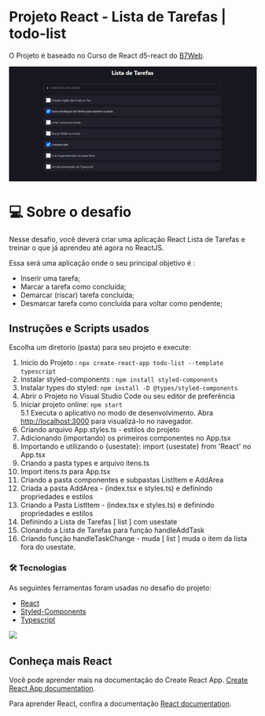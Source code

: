# Projeto React - Lista de Tarefas | todo-list

O Projeto é baseado no Curso de React d5-react do [B7Web](https://b7web.com.br/fullstack/).

![Ignite](./public/todo-list.png 'todo-list') <br>

# 💻 Sobre o desafio

Nesse desafio, você deverá criar uma aplicação React Lista de Tarefas e treinar o que já aprendeu até agora no ReactJS.

Essa será uma aplicação onde o seu principal objetivo é : 

- Inserir uma tarefa;
- Marcar a tarefa como concluída;
- Demarcar (riscar) tarefa concluída;
- Desmarcar tarefa como concluída para voltar como pendente;

## Instruções e Scripts usados 

Escolha um diretorio (pasta) para seu projeto e execute: 
1. Inicio do Projeto : `npx create-react-app todo-list --template typescript`
2. Instalar styled-components : `npm install styled-components`
3. Instalar types do styled: `npm install -D @types/styled-components`
4. Abrir o Projeto no Visual Studio Code ou seu editor de preferência
5. Iniciar projeto online: `npm start` <br>
  5.1 Executa o aplicativo no modo de desenvolvimento. Abra [http://localhost:3000](http://localhost:3000) para visualizá-lo no navegador.
6. Criando arquivo App.styles.ts - estilos do projeto
7. Adicionando (importando) os primeiros componentes no App.tsx
8. Importando e utilizando o {usestate}: import {usestate} from 'React' no App.tsx
9. Criando a pasta types e arquivo itens.ts
10. Import itens.ts para App.tsx
11. Criando a pasta componentes e subpastas ListItem e AddArea
12. Criada a pasta AddArea - (index.tsx e styles.ts) e definindo propriedades e estilos
13. Criando a Pasta ListItem - (index.tsx e styles.ts) e definindo propriedades e estilos
14. Definindo a Lista de Tarefas [ list ] com usestate
15. Clonando a Lista de Tarefas para função handleAddTask
16. Criando função handleTaskChange - muda [ list ] muda o item da lista fora do usestate.

### 🛠 Tecnologias

As seguintes ferramentas foram usadas no desafio do projeto:

- [React](https://reactjs.org/)
- [Styled-Components](https://styled-components.com/)
- [Typescript ](https://www.typescriptlang.org/docs/handbook/react.html/)

 <img src="https://img.shields.io/static/v1?label=DEV&message=Darcisio Almeida&color=7159c1&style=for-the-badge&logo=ghost"/>

## Conheça mais React

Você pode aprender mais na documentação do Create React App. [Create React App documentation](https://facebook.github.io/create-react-app/docs/getting-started).

Para aprender React, confira a documentação [React documentation](https://reactjs.org/).
